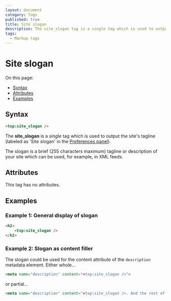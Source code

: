 ```yaml
---
layout: document
category: Tags
published: true
title: Site slogan
description: The site_slogan tag is a single tag which is used to output the site's tagline.
tags:
  - Markup tags
---
```


# Site slogan

On this page:

* [Syntax](#syntax)
* [Attributes](#attributes)
* [Examples](#examples)

## Syntax

~~~ html
<txp:site_slogan />
~~~

The **site_slogan** is a *single* tag which is used to output the site's tagline (labeled as 'Site slogan' in the [Preferences panel](https://docs.textpattern.io/administration/preferences-panel)).

The slogan is a brief (255 characters maximum) tagline or description of your site which can be used, for example, in XML feeds.

## Attributes

This tag has no attributes.

## Examples

### Example 1: General display of slogan

~~~ html
<h2>
    <txp:site_slogan />
</h2>
~~~

### Example 2: Slogan as content filler

The slogan could be used for the content attribute of the `description` metadata element. Either whole...

~~~ html
<meta name="description" content="<txp:site_slogan />">
~~~

or partial...

~~~ html
<meta name="description" content="<txp:site_slogan />. And the rest of your pithy description would go here.">
~~~
